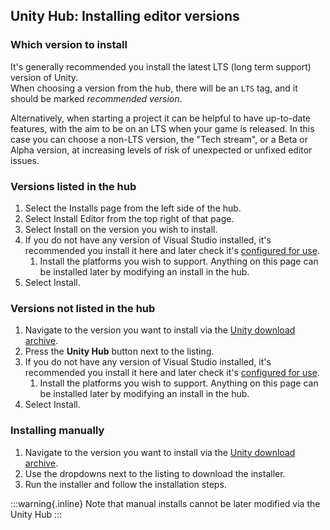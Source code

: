 ## Unity Hub: Installing editor versions
### Which version to install
It's generally recommended you install the latest LTS (long term support) version of Unity.  
When choosing a version from the hub, there will be an `LTS` tag, and it should be marked _recommended version_.  

Alternatively, when starting a project it can be helpful to have up-to-date features, with the aim to be on an LTS when your game is released. In this case you can choose a non-LTS version, the "Tech stream", or a Beta or Alpha version, at increasing levels of risk of unexpected or unfixed editor issues.

### Versions listed in the hub

1. Select the Installs page from the left side of the hub.
1. Select Install Editor from the top right of that page.
1. Select Install on the version you wish to install.
1. If you do not have any version of Visual Studio installed, it's recommended you install it here and later check it's [configured for use](../Programming/IDE%20Configuration.md).
   1. Install the platforms you wish to support. Anything on this page can be installed later by modifying an install in the hub.
1. Select Install.

### Versions not listed in the hub
1. Navigate to the version you want to install via the [Unity download archive](https://unity.com/releases/editor/archive).
1. Press the **Unity Hub** button next to the listing.
1. If you do not have any version of Visual Studio installed, it's recommended you install it here and later check it's [configured for use](../Programming/IDE%20Configuration.md).
    1. Install the platforms you wish to support. Anything on this page can be installed later by modifying an install in the hub.
1. Select Install.

### Installing manually
1. Navigate to the version you want to install via the [Unity download archive](https://unity.com/releases/editor/archive).
1. Use the dropdowns next to the listing to download the installer.
1. Run the installer and follow the installation steps.

:::warning{.inline}
Note that manual installs cannot be later modified via the Unity Hub
:::
